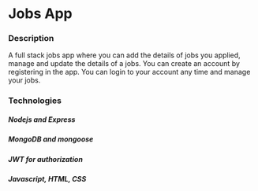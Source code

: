 # Jobs App

### Description
A full stack jobs app where you can add the details of jobs you applied, manage and update the details of a jobs.
You can create an account by registering in the app.
You can login to your account any time and manage your jobs.


### Technologies 

##### Nodejs and Express
##### MongoDB and mongoose
##### JWT for authorization
##### Javascript, HTML, CSS


